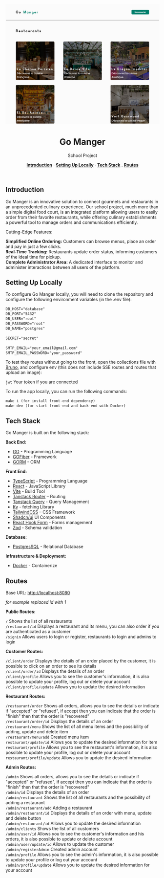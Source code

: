 <img alt="Home Page" src="./assets/home.png">

<h1 align="center">Go Manger</h1>
<p align="center">
  School Project
</p>

<p align="center">
  <a href="#introduction"><strong>Introduction</strong></a> ·
  <a href="#setting-up-locally"><strong>Setting Up Locally</strong></a> ·
  <a href="#tech-stack"><strong>Tech Stack</strong></a> .
  <a href="#routes"><strong>Routes</strong></a>
</p>
<br/>

## Introduction

Go Manger is an innovative solution to connect gourmets and restaurants in an unprecedented culinary experience. Our school project, much more than a simple digital food court, is an integrated platform allowing users to easily order from their favorite restaurants, while offering culinary establishments a powerful tool to manage orders and communications efficiently.

Cutting-Edge Features:

**Simplified Online Ordering:** Customers can browse menus, place an order and pay in just a few clicks.<br>
**Real-Time Tracking:** Restaurants update order status, informing customers of the ideal time for pickup.<br>
**Complete Administrator Area:** A dedicated interface to monitor and administer interactions between all users of the platform.

## Setting Up Locally

To configure Go Manger locally, you will need to clone the repository and configure the following environment variables (in the .env file):

```
DB_HOST="database"
DB_PORT="5432"
DB_USER="root"
DB_PASSWORD="root"
DB_NAME="postgres"

SECRET="secret"

SMTP_EMAIL="your_email@gmail.com"
SMTP_EMAIL_PASSWORD="your_password"
```

To test they routes without going to the front, open the collections file with [Bruno](https://www.usebruno.com/), and configure env (this does not include SSE routes and routes that upload an image):

`jwt` Your token if you are connected

To run the app locally, you can run the following commands:

```
make i (for install front-end dependency)
make dev (for start front-end and back-end with Docker)
```

## Tech Stack

Go Manger is built on the following stack:

**Back End:**
- [GO](https://go.dev/) - Programming Language
- [GOFiber](https://gofiber.io/) - Framework
- [GORM](https://gorm.io/) - ORM

**Front End:**
- [TypeScript](https://www.typescriptlang.org/) - Programming Language
- [React](https://fr.react.dev/) - JavaScript Library
- [Vite](https://vitejs.dev/) - Build Tool
- [Tanstack Router](https://tanstack.com/router/v1) – Routing
- [Tanstack Query](https://tanstack.com/query/latest) - Query Management
- [Ky](https://github.com/sindresorhus/ky) - fetching Library
- [TailwindCSS](https://tailwindcss.com/) – CSS Framework
- [Shadcn/ui](https://ui.shadcn.com/) UI Components
- [React Hook Form](https://react-hook-form.com/) - Forms management
- [Zod](https://zod.dev/) - Schema validation

**Database:**
- [PostgresSQL](https://www.postgresql.org/) - Relational Database

**Infrastructure & Deployment:**
- [Docker](https://www.docker.com/) - Containerize

## Routes

Base URL: [http://localhost:8080](http://localhost:8080)

*for example replaced id with 1*

**Public Routes:**

`/` Shows the list of all restaurants<br>
`/restaurant/id` Displays a restaurant and its menu, you can also order if you are authenticated as a customer<br>
`/signin` Allows users to login or register, restaurants to login and admins to login

**Customer Routes:**

`/client/order` Displays the details of an order placed by the customer, it is possible to click on an order to see its details<br>
`/client/order/id` Displays the details of an order<br>
`/client/profile` Allows you to see the customer's information, it is also possible to update your profile, log out or delete your account<br>
`/client/profile/update` Allows you to update the desired information

**Restaurant Routes:**

`/restaurant/order` Shows all orders, allows you to see the details or indicate if "accepted" or "refused", if accept then you can indicate that the order is "finish" then that the order is "recovered"<br>
`/restaurant/order/id` Displays the details of an order<br>
`/restaurant/menu` Shows the list of all menu items and the possibility of adding, update and delete item<br>
`/restaurant/menu/add` Created menu item<br>
`restaurant/update/id` Allows you to update the desired information for item<br>
`restaurant/profile` Allows you to see the restaurant's information, it is also possible to update your profile, log out or delete your account<br>
`restaurant/profile/update` Allows you to update the desired information

**Admin Routes:**

`/admin` Shows all orders, allows you to see the details or indicate if "accepted" or "refused", if accept then you can indicate that the order is "finish" then that the order is "recovered"<br>
`/admin/id` Displays the details of an order<br>
`/admin/restaurant` Shows the list of all restaurants and the possibility of adding a restaurant<br>
`/admin/restaurant/add` Adding a restaurant<br>
`/admin/restaurant/id` Displays the details of an order with menu, update and delete button<br>
`/admin/restaurant/id` Allows you to update the desired information<br>
`/admin/clients` Shows the list of all customers<br>
`/admin/user/id` Allows you to see the customer's information and his orders, it is also possible to update or delete account<br>
`/admin/user/update/id` Allows to update the customer<br>
`/admin/registerAdmin` Created admin account<br>
`/admin/profile` Allows you to see the admin's information, it is also possible to update your profile or log out your account<br>
`/admin/profile/update` Allows you to update the desired information for your account